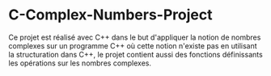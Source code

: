 # C-Complex-Numbers-Project
Ce projet est réalisé avec C++ dans le but d'appliquer la notion de nombres complexes sur un programme C++ où cette notion n'existe pas en utilisant la structuration dans C++, le projet contient aussi des fonctions définissants les opérations sur les nombres complexes.

